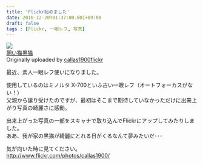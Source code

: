 ```yaml
---
title: 'Flickr始めました'
date: 2010-12-20T01:37:00.001+09:00
draft: false
tags : [Flickr, 一眼レフ, 写真]
---
```


[![](http://farm5.static.flickr.com/4152/5201236842_5a63b7646c_m.jpg)](http://www.flickr.com/photos/callas1900/5201236842/ "photo sharing")  
[飼い猫黒猫](http://www.flickr.com/photos/callas1900/5201236842/)  
Originally uploaded by [callas1900flickr](http://www.flickr.com/people/callas1900/)  

最近、素人一眼レフ使いになりました。  
  
使用しているのはミノルタ X-700といふ古い一眼レフ（オートフォーカスがない！）  
父親から譲り受けたのですが、最初はそこまで期待していなかっただけに出来上がり写真の綺麗さに感動。  
  
出来上がった写真の一部をスキャナで取り込んでFlickrにアップしてみたりしました。  
ああ、我が家の黒猫が綺麗にとれる日がくるなんて夢みたいだ･･･  
  
気が向いた時に見てください。  
http://www.flickr.com/photos/callas1900/